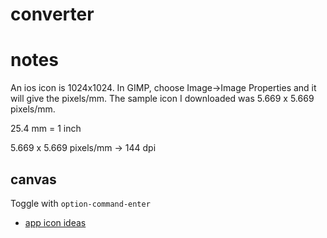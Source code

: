 # converter

# notes

An ios icon is 1024x1024.  In GIMP, choose Image->Image Properties and it will give the pixels/mm.
The sample icon I downloaded was 5.669 x 5.669 pixels/mm.  

25.4 mm = 1 inch

5.669 x 5.669 pixels/mm -> 144 dpi


## canvas

Toggle with `option-command-enter`


* [app icon ideas](https://macosicons.com)
